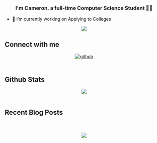 ### <div align="center">I'm Cameron, a full-time Computer Science Student 👨‍💻</div>  
  

- 🔭 I’m currently working on Applying to Colleges  
  

<div align="center"><img src="https://spotify-github-profile.vercel.app/api/view?uid=3iebbklsf7uviiiyy8gw0f9xt&cover_image=false&theme=default&show_offline=false&background_color=231515&interchange=false&bar_color=5c335b&bar_color_cover=true" /></div>  



## Connect with me  
<div align="center">
<a href="https://github.com/cameron-houston" target="_blank">
<img src=https://img.shields.io/badge/github-%2324292e.svg?&style=for-the-badge&logo=github&logoColor=white alt=github style="margin-bottom: 5px;" />
</a>  
</div>  
  

<br/>  


## Github Stats  
<div align="center"><img src="https://github-readme-stats.vercel.app/api?username=cameron-houston&show_icons=true&count_private=true&hide_border=true" align="center" /></div>  

<br/>  


## Recent Blog Posts  
  

<br/>  

  

<br/>  

<div align="center">
<img src="https://komarev.com/ghpvc/?username=cameron-houston&&style=flat-square" align="center" />
</div>  
  

<br/>  

<div align="center"></div>
<br />

